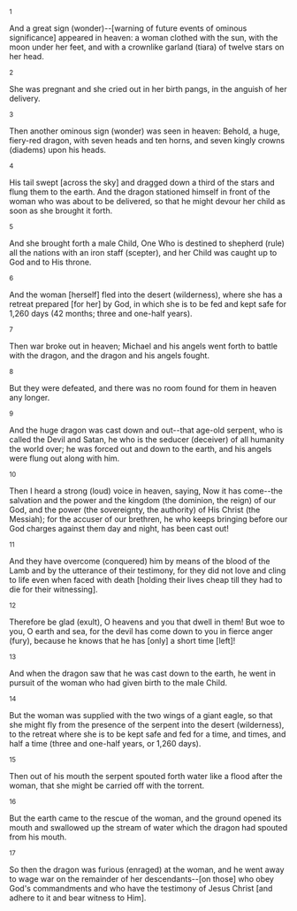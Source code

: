 <sup>1</sup> 

And a great sign (wonder)--[warning of future events of ominous significance] appeared in heaven: a woman clothed with the sun, with the moon under her feet, and with a crownlike garland (tiara) of twelve stars on her head. 

<sup>2</sup> 

She was pregnant and she cried out in her birth pangs, in the anguish of her delivery. 

<sup>3</sup> 

Then another ominous sign (wonder) was seen in heaven: Behold, a huge, fiery-red dragon, with seven heads and ten horns, and seven kingly crowns (diadems) upon his heads. 

<sup>4</sup> 

His tail swept [across the sky] and dragged down a third of the stars and flung them to the earth. And the dragon stationed himself in front of the woman who was about to be delivered, so that he might devour her child as soon as she brought it forth. 

<sup>5</sup> 

And she brought forth a male Child, One Who is destined to shepherd (rule) all the nations with an iron staff (scepter), and her Child was caught up to God and to His throne. 

<sup>6</sup> 

And the woman [herself] fled into the desert (wilderness), where she has a retreat prepared [for her] by God, in which she is to be fed and kept safe for 1,260 days (42 months; three and one-half years). 

<sup>7</sup> 

Then war broke out in heaven; Michael and his angels went forth to battle with the dragon, and the dragon and his angels fought. 

<sup>8</sup> 

But they were defeated, and there was no room found for them in heaven any longer. 

<sup>9</sup> 

And the huge dragon was cast down and out--that age-old serpent, who is called the Devil and Satan, he who is the seducer (deceiver) of all humanity the world over; he was forced out and down to the earth, and his angels were flung out along with him. 

<sup>10</sup> 

Then I heard a strong (loud) voice in heaven, saying, Now it has come--the salvation and the power and the kingdom (the dominion, the reign) of our God, and the power (the sovereignty, the authority) of His Christ (the Messiah); for the accuser of our brethren, he who keeps bringing before our God charges against them day and night, has been cast out! 

<sup>11</sup> 

And they have overcome (conquered) him by means of the blood of the Lamb and by the utterance of their testimony, for they did not love and cling to life even when faced with death [holding their lives cheap till they had to die for their witnessing]. 

<sup>12</sup> 

Therefore be glad (exult), O heavens and you that dwell in them! But woe to you, O earth and sea, for the devil has come down to you in fierce anger (fury), because he knows that he has [only] a short time [left]! 

<sup>13</sup> 

And when the dragon saw that he was cast down to the earth, he went in pursuit of the woman who had given birth to the male Child. 

<sup>14</sup> 

But the woman was supplied with the two wings of a giant eagle, so that she might fly from the presence of the serpent into the desert (wilderness), to the retreat where she is to be kept safe and fed for a time, and times, and half a time (three and one-half years, or 1,260 days). 

<sup>15</sup> 

Then out of his mouth the serpent spouted forth water like a flood after the woman, that she might be carried off with the torrent. 

<sup>16</sup> 

But the earth came to the rescue of the woman, and the ground opened its mouth and swallowed up the stream of water which the dragon had spouted from his mouth. 

<sup>17</sup> 

So then the dragon was furious (enraged) at the woman, and he went away to wage war on the remainder of her descendants--[on those] who obey God's commandments and who have the testimony of Jesus Christ [and adhere to it and bear witness to Him].